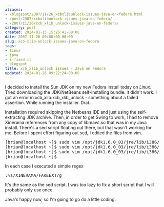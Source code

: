 ```yaml
---
aliases:
- /blogspot/2007/11/26_xcbxlibunlock-issues-java-on-fedora.html
- /post/2007/xcbxlibunlock-issues-java-on-fedora/
- /2007/11/26/xcb_xlib_unlock-issues-java-on-fedora/
category: post
created: 2024-01-15 15:25:41-08:00
date: 2007-11-26 00:00:00-08:00
slug: xcb-xlib-unlock-issues-java-on-fedora
tags:
- linux
- java
- i-fixed-it
- blogspot
title: xcb_xlib_unlock issues - Java on Fedora
updated: 2024-01-26 09:22:24-08:00
---
```


I decided to install the Sun JDK on my new Fedora install today on *Linux*. Tried downloading the JDK/NetBeans self-installing bundle. It didn't work. I got an error in xcb_xlib:xcb_xlib_unlock - something about a failed assertion. While running the installer. Drat.

<!--more-->

Installation required skipping the Netbeans IDE and just using the self-extracting JDK archive. Then, in order to get Swing to work, I had to remove Xinerama references from any copy of libmawt.so that was in my Java install. There's a sed script floating out there, but that wasn't working for me. Before I spent effort figuring out sed, I edited the files from vim.

<pre>[brian@localhost ~]$ sudo vim /opt/jdk1.6.0_03/jre/lib/i386/xawt/libmawt.so
[brian@localhost ~]$ sudo vim /opt/jdk1.6.0_03/jre/lib/i386/motif21/libmawt.so
[brian@localhost ~]$ sudo vim /opt/jdk1.6.0_03/jre/lib/i386/headless/libmawt.so
[brian@localhost ~]$</pre>

In each case I executed a simple regex

<pre>:%s/XINERAMA/FAKEEXT/g</pre>

It's the same as the sed script. I was too lazy to fix a short script that I will probably only use once.

Java's happy now, so I'm going to go do a little coding.